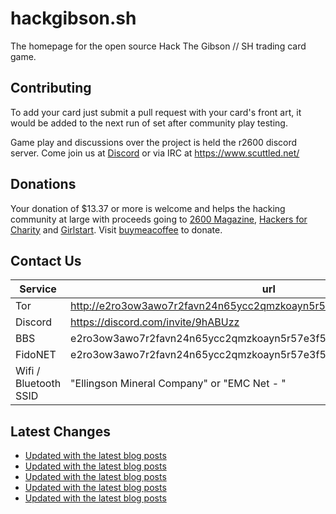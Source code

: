 # hackgibson.sh
The homepage for the open source Hack The Gibson // SH trading card game.


## Contributing

To add your card just submit a pull request with your card's front art, it would be added to the next run of set after community play testing.

Game play and discussions over the project is held the r2600 discord server. Come join us at [Discord](https://discord.com/invite/9hABUzz) or via IRC at https://www.scuttled.net/


## Donations

Your donation of $13.37 or more is welcome and helps the hacking community at large with proceeds going to [2600 Magazine](https://2600.com/), [Hackers for Charity](https://hackersforcharity.org) and [Girlstart](https://girlstart.org).  Visit [buymeacoffee](https://www.buymeacoffee.com/hackgibson.sh) to donate.


## Contact Us

Service | url
-|-
Tor | http://e2ro3ow3awo7r2favn24n65ycc2qmzkoayn5r57e3f56nvjwdcgg32ad.onion
Discord | https://discord.com/invite/9hABUzz
BBS | e2ro3ow3awo7r2favn24n65ycc2qmzkoayn5r57e3f56nvjwdcgg32ad.onion:23
FidoNET | e2ro3ow3awo7r2favn24n65ycc2qmzkoayn5r57e3f56nvjwdcgg32ad.onion:24554
Wifi / Bluetooth SSID | "Ellingson Mineral Company" or "EMC Net - <fidonet address>"

## Latest Changes
<!-- BLOG-POST-LIST:START -->
- [Updated with the latest blog posts](https://github.com/DFW2600/hackgibson.sh/commit/7a56ff5a68ab504deb92c21796376c98b13f6256)
- [Updated with the latest blog posts](https://github.com/DFW2600/hackgibson.sh/commit/3be4f9c04b8409ae04413fb751a8688544a36a3b)
- [Updated with the latest blog posts](https://github.com/DFW2600/hackgibson.sh/commit/220abe758e692c1a6d3c0e28e6fe9224a74cea80)
- [Updated with the latest blog posts](https://github.com/DFW2600/hackgibson.sh/commit/887474d5f84508ff5cd5f990ad2423fec1c0bf81)
- [Updated with the latest blog posts](https://github.com/DFW2600/hackgibson.sh/commit/8b73d832fdfcbaa175be82f569a034a8f8ff35a6)
<!-- BLOG-POST-LIST:END -->
